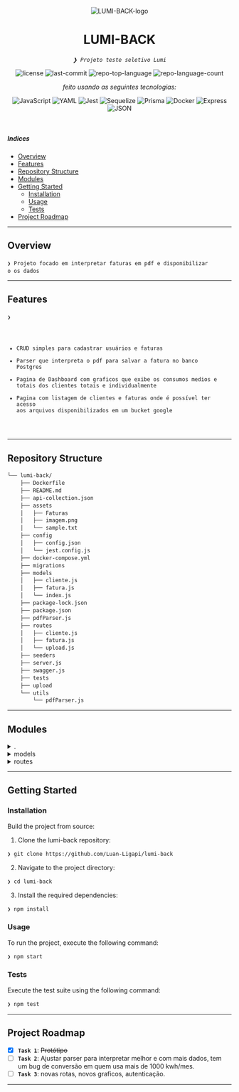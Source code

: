 <p align="center">
  <img src="https://img.icons8.com/?size=512&id=55494&format=png" width="20%" alt="LUMI-BACK-logo">
</p>
<p align="center">
    <h1 align="center">LUMI-BACK</h1>
</p>
<p align="center">
    <em><code>❯ Projeto teste seletivo Lumi</code></em>
</p>
<p align="center">
	<img src="https://img.shields.io/github/license/Luan-Ligapi/lumi-back?style=flat&logo=opensourceinitiative&logoColor=white&color=0080ff" alt="license">
	<img src="https://img.shields.io/github/last-commit/Luan-Ligapi/lumi-back?style=flat&logo=git&logoColor=white&color=0080ff" alt="last-commit">
	<img src="https://img.shields.io/github/languages/top/Luan-Ligapi/lumi-back?style=flat&color=0080ff" alt="repo-top-language">
	<img src="https://img.shields.io/github/languages/count/Luan-Ligapi/lumi-back?style=flat&color=0080ff" alt="repo-language-count">
</p>
<p align="center">
		<em>feito usando as seguintes tecnologias:</em>
</p>
<p align="center">
	<img src="https://img.shields.io/badge/JavaScript-F7DF1E.svg?style=flat&logo=JavaScript&logoColor=black" alt="JavaScript">
	<img src="https://img.shields.io/badge/YAML-CB171E.svg?style=flat&logo=YAML&logoColor=white" alt="YAML">
	<img src="https://img.shields.io/badge/Jest-C21325.svg?style=flat&logo=Jest&logoColor=white" alt="Jest">
	<img src="https://img.shields.io/badge/Sequelize-52B0E7.svg?style=flat&logo=Sequelize&logoColor=white" alt="Sequelize">
	<img src="https://img.shields.io/badge/Prisma-2D3748.svg?style=flat&logo=Prisma&logoColor=white" alt="Prisma">
	<img src="https://img.shields.io/badge/Docker-2496ED.svg?style=flat&logo=Docker&logoColor=white" alt="Docker">
	<img src="https://img.shields.io/badge/Express-000000.svg?style=flat&logo=Express&logoColor=white" alt="Express">
	<img src="https://img.shields.io/badge/JSON-000000.svg?style=flat&logo=JSON&logoColor=white" alt="JSON">
</p>

<br>

#####  Indices

- [Overview](#overview)
- [Features](#features)
- [Repository Structure](#repository-structure)
- [Modules](#modules)
- [Getting Started](#getting-started)
  - [Installation](#installation)
  - [Usage](#usage)
  - [Tests](#tests)
- [Project Roadmap](#project-roadmap)

---

##  Overview

<code>❯ Projeto focado em interpretar faturas em pdf e disponibilizar o os dados</code>

---

##  Features

<code>❯ 
- CRUD simples para cadastrar usuários e faturas
- Parser que interpreta o pdf para salvar a fatura no banco Postgres
- Pagina de Dashboard com graficos que exibe os consumos medios e totais dos clientes totais e individualmente
- Pagina com listagem de clientes e faturas onde é possível ter acesso aos arquivos disponibilizados em um bucket google
</code>

---

##  Repository Structure

```sh
└── lumi-back/
    ├── Dockerfile
    ├── README.md
    ├── api-collection.json
    ├── assets
    │   ├── Faturas
    │   ├── imagem.png
    │   └── sample.txt
    ├── config
    │   ├── config.json
    │   └── jest.config.js
    ├── docker-compose.yml
    ├── migrations
    ├── models
    │   ├── cliente.js
    │   ├── fatura.js
    │   └── index.js
    ├── package-lock.json
    ├── package.json
    ├── pdfParser.js
    ├── routes
    │   ├── cliente.js
    │   ├── fatura.js
    │   └── upload.js
    ├── seeders
    ├── server.js
    ├── swagger.js
    ├── tests
    ├── upload
    └── utils
        └── pdfParser.js
```

---

##  Modules

<details closed><summary>.</summary>

| File | Summary |
| --- | --- |
| [api-collection.json](https://github.com/Luan-Ligapi/lumi-back/blob/main/api-collection.json) | <code>❯ Coleção com exemplo de uso de rotas de rotas</code> |
| [server.js](https://github.com/Luan-Ligapi/lumi-back/blob/main/server.js) | <code>❯ Arquivo motor</code> |
| [pdfParser.js](https://github.com/Luan-Ligapi/lumi-back/blob/main/pdfParser.js) | <code>❯ Conversor de pdf para array de strings</code> |

</details>




<details closed><summary>models</summary>
![alt text](image.png)
</details>

<details closed><summary>routes</summary>

| File | Summary |
| --- | --- |
| [upload.js](https://github.com/Luan-Ligapi/lumi-back/blob/main/routes/upload.js) | <code>❯ Upload de faturas</code> |
| [cliente.js](https://github.com/Luan-Ligapi/lumi-back/blob/main/routes/cliente.js) | <code>❯ crud clientes</code> |
| [fatura.js](https://github.com/Luan-Ligapi/lumi-back/blob/main/routes/fatura.js) | <code>❯ crud faturas</code> |

</details>

---

##  Getting Started


###  Installation

Build the project from source:

1. Clone the lumi-back repository:
```sh
❯ git clone https://github.com/Luan-Ligapi/lumi-back
```

2. Navigate to the project directory:
```sh
❯ cd lumi-back
```

3. Install the required dependencies:
```sh
❯ npm install
```

###  Usage

To run the project, execute the following command:

```sh
❯ npm start
```

###  Tests

Execute the test suite using the following command:

```sh
❯ npm test
```

---

##  Project Roadmap

- [X] **`Task 1`**: <strike>Protótipo</strike>
- [ ] **`Task 2`**: Ajustar parser para interpretar melhor e com mais dados, tem um bug de conversão em quem usa mais de 1000 kwh/mes.
- [ ] **`Task 3`**: novas rotas, novos graficos, autenticação.

---

